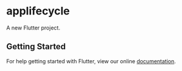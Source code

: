 # applifecycle

A new Flutter project.

## Getting Started

For help getting started with Flutter, view our online
[documentation](http://flutter.io/).
